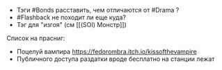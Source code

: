 - Тэги #Bonds  расставить, чем отличаются от #Drama ?
- #Flashback не походит ли еще куда?
- Тэг для "изгоя" (см [[(SOI) Монстр]])


Список на прасниг:
- Поцелуй вампира  https://fedorombra.itch.io/kissofthevampire
- Публичного доступа раздатки вроде бесплатно на станции лежат